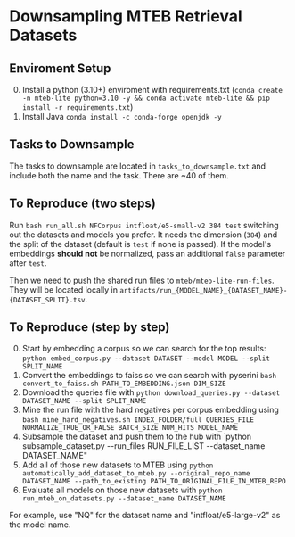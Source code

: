 # Downsampling MTEB Retrieval Datasets


## Enviroment Setup
0. Install a python (3.10+) enviroment with requirements.txt (`conda create -n mteb-lite python=3.10 -y && conda activate mteb-lite && pip install -r requirements.txt`)
1. Install Java `conda install -c conda-forge openjdk -y` 

## Tasks to Downsample
The tasks to downsample are located in `tasks_to_downsample.txt` and include both the name and the task. There are ~40 of them.


## To Reproduce (two steps)
Run `bash run_all.sh NFCorpus intfloat/e5-small-v2 384 test` switching out the datasets and models you prefer. It needs the dimension (`384`) and the split of the dataset (default is `test` if none is passed).  If the model's embeddings **should not** be normalized, pass an additional `false` parameter after `test`.

Then we need to push the shared run files to `mteb/mteb-lite-run-files`. They will be located locally in `artifacts/run_{MODEL_NAME}_{DATASET_NAME}-{DATASET_SPLIT}.tsv`.


## To Reproduce (step by step)
0. Start by embedding a corpus so we can search for the top results: `python embed_corpus.py --dataset DATASET --model MODEL --split SPLIT_NAME`
1. Convert the embeddings to faiss so we can search with pyserini `bash convert_to_faiss.sh PATH_TO_EMBEDDING.json DIM_SIZE`
2. Download the queries file with `python download_queries.py --dataset DATASET_NAME --split SPLIT_NAME`
3. Mine the run file with the hard negatives per corpus embedding using `bash mine_hard_negatives.sh INDEX_FOLDER/full QUERIES_FILE NORMALIZE_TRUE_OR_FALSE BATCH_SIZE NUM_HITS MODEL_NAME`
4. Subsample the dataset and push them to the hub with `python subsample_dataset.py --run_files RUN_FILE_LIST --dataset_name DATASET_NAME"
5. Add all of those new datasets to MTEB using `python automatically_add_dataset_to_mteb.py --original_repo_name DATASET_NAME --path_to_existing PATH_TO_ORIGINAL_FILE_IN_MTEB_REPO`
6. Evaluate all models on those new datasets with `python run_mteb_on_datasets.py --dataset_name DATASET_NAME`

For example, use "NQ" for the dataset name and "intfloat/e5-large-v2" as the model name.